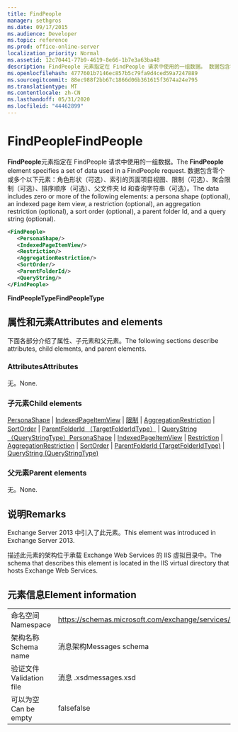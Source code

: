 ```yaml
---
title: FindPeople
manager: sethgros
ms.date: 09/17/2015
ms.audience: Developer
ms.topic: reference
ms.prod: office-online-server
localization_priority: Normal
ms.assetid: 12c70441-77b9-4619-8e66-1b7e3a63ba48
description: FindPeople 元素指定在 FindPeople 请求中使用的一组数据。 数据包含零个或多个以下元素：角色形状（可选）、索引的页面项目视图、限制（可选）、聚合限制（可选）、排序顺序（可选）、父文件夹 Id 和查询字符串（可选）。
ms.openlocfilehash: 4777601b7146ec857b5c79fa9d4ced59a7247889
ms.sourcegitcommit: 88ec988f2bb67c1866d06b361615f3674a24e795
ms.translationtype: MT
ms.contentlocale: zh-CN
ms.lasthandoff: 05/31/2020
ms.locfileid: "44462899"
---
```

# <a name="findpeople"></a><span data-ttu-id="16c12-104">FindPeople</span><span class="sxs-lookup"><span data-stu-id="16c12-104">FindPeople</span></span>

<span data-ttu-id="16c12-105">**FindPeople**元素指定在 FindPeople 请求中使用的一组数据。</span><span class="sxs-lookup"><span data-stu-id="16c12-105">The **FindPeople** element specifies a set of data used in a FindPeople request.</span></span> <span data-ttu-id="16c12-106">数据包含零个或多个以下元素：角色形状（可选）、索引的页面项目视图、限制（可选）、聚合限制（可选）、排序顺序（可选）、父文件夹 Id 和查询字符串（可选）。</span><span class="sxs-lookup"><span data-stu-id="16c12-106">The data includes zero or more of the following elements: a persona shape (optional), an indexed page item view, a restriction (optional), an aggregation restriction (optional), a sort order (optional), a parent folder Id, and a query string (optional).</span></span> 
  
```XML
<FindPeople>
   <PersonaShape/>
   <IndexedPageItemView/>
   <Restriction/>
   <AggregationRestriction/>
   <SortOrder/>
   <ParentFolderId/>
   <QueryString/>
</FindPeople>
```

 <span data-ttu-id="16c12-107">**FindPeopleType**</span><span class="sxs-lookup"><span data-stu-id="16c12-107">**FindPeopleType**</span></span>
## <a name="attributes-and-elements"></a><span data-ttu-id="16c12-108">属性和元素</span><span class="sxs-lookup"><span data-stu-id="16c12-108">Attributes and elements</span></span>

<span data-ttu-id="16c12-109">下面各部分介绍了属性、子元素和父元素。</span><span class="sxs-lookup"><span data-stu-id="16c12-109">The following sections describe attributes, child elements, and parent elements.</span></span>
  
### <a name="attributes"></a><span data-ttu-id="16c12-110">Attributes</span><span class="sxs-lookup"><span data-stu-id="16c12-110">Attributes</span></span>

<span data-ttu-id="16c12-111">无。</span><span class="sxs-lookup"><span data-stu-id="16c12-111">None.</span></span>
  
### <a name="child-elements"></a><span data-ttu-id="16c12-112">子元素</span><span class="sxs-lookup"><span data-stu-id="16c12-112">Child elements</span></span>

<span data-ttu-id="16c12-113">[PersonaShape](personashape.md)  | [IndexedPageItemView](indexedpageitemview.md)  | [限制](restriction.md)  | [AggregationRestriction](aggregationrestriction.md)  | [SortOrder](sortorder.md)  | [ParentFolderId （TargetFolderIdType）](parentfolderid-targetfolderidtype.md)  | [QueryString （QueryStringType）](querystring-querystringtype.md)</span><span class="sxs-lookup"><span data-stu-id="16c12-113">[PersonaShape](personashape.md) | [IndexedPageItemView](indexedpageitemview.md) | [Restriction](restriction.md) | [AggregationRestriction](aggregationrestriction.md) | [SortOrder](sortorder.md) | [ParentFolderId (TargetFolderIdType)](parentfolderid-targetfolderidtype.md) | [QueryString (QueryStringType)](querystring-querystringtype.md)</span></span>
  
### <a name="parent-elements"></a><span data-ttu-id="16c12-114">父元素</span><span class="sxs-lookup"><span data-stu-id="16c12-114">Parent elements</span></span>

<span data-ttu-id="16c12-115">无。</span><span class="sxs-lookup"><span data-stu-id="16c12-115">None.</span></span>
  
## <a name="remarks"></a><span data-ttu-id="16c12-116">说明</span><span class="sxs-lookup"><span data-stu-id="16c12-116">Remarks</span></span>

<span data-ttu-id="16c12-117">Exchange Server 2013 中引入了此元素。</span><span class="sxs-lookup"><span data-stu-id="16c12-117">This element was introduced in Exchange Server 2013.</span></span>
  
<span data-ttu-id="16c12-118">描述此元素的架构位于承载 Exchange Web Services 的 IIS 虚拟目录中。</span><span class="sxs-lookup"><span data-stu-id="16c12-118">The schema that describes this element is located in the IIS virtual directory that hosts Exchange Web Services.</span></span>
  
## <a name="element-information"></a><span data-ttu-id="16c12-119">元素信息</span><span class="sxs-lookup"><span data-stu-id="16c12-119">Element information</span></span>

|||
|:-----|:-----|
|<span data-ttu-id="16c12-120">命名空间</span><span class="sxs-lookup"><span data-stu-id="16c12-120">Namespace</span></span>  <br/> |https://schemas.microsoft.com/exchange/services/2006/messages  <br/> |
|<span data-ttu-id="16c12-121">架构名称</span><span class="sxs-lookup"><span data-stu-id="16c12-121">Schema name</span></span>  <br/> |<span data-ttu-id="16c12-122">消息架构</span><span class="sxs-lookup"><span data-stu-id="16c12-122">Messages schema</span></span>  <br/> |
|<span data-ttu-id="16c12-123">验证文件</span><span class="sxs-lookup"><span data-stu-id="16c12-123">Validation file</span></span>  <br/> |<span data-ttu-id="16c12-124">消息 .xsd</span><span class="sxs-lookup"><span data-stu-id="16c12-124">messages.xsd</span></span>  <br/> |
|<span data-ttu-id="16c12-125">可以为空</span><span class="sxs-lookup"><span data-stu-id="16c12-125">Can be empty</span></span>  <br/> |<span data-ttu-id="16c12-126">false</span><span class="sxs-lookup"><span data-stu-id="16c12-126">false</span></span>  <br/> |
   

